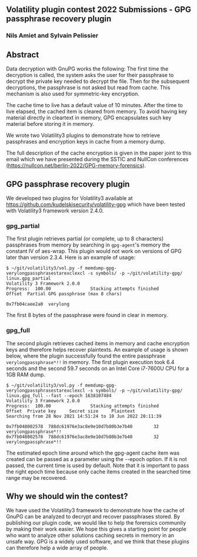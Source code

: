## Volatility plugin contest 2022 Submissions - GPG passphrase recovery plugin
### Nils Amiet and Sylvain Pelissier


## Abstract

Data decryption with GnuPG works the following: The first time the decryption is called, the system asks the user for their passphrase to decrypt the private key needed to decrypt the file.
Then for the subsequent decryptions, the passphrase is not asked but read from cache. This mechanism is also used for symmetric-key encryption.

The cache time to live has a default value of 10 minutes. After the time to live elapsed, the cached item is cleared from memory. To avoid having key material directly in cleartext in memory, GPG
encapsulates such key material before storing it in memory.

We wrote two Volatility3 plugins to demonstrate how to retrieve passphrases and encryption keys in cache from a memory dump.

The full description of the cache encryption is given in the paper joint to this email which we have presented during the SSTIC and NullCon conferences (https://nullcon.net/berlin-2022/GPG-memory-forensics).

## GPG passphrase recovery plugin

We developed two plugins for Volatility3 available at https://github.com/kudelskisecurity/volatility-gpg which have been tested with Volatility3 framework version 2.4.0.

### gpg_partial

The first plugin retrieves partial (or complete, up to 8 characters) passphrases from memory by searching
in `gpg-agent`'s memory the constant IV of aes-wrap. This plugin would not work on versions of GPG later than version 2.3.4.
Here is an example of usage:

```
$ ~/git/volatility3/vol.py -f memdump-gpg-verylongpassphrasestarexclexcl -s symbols/ -p ~/git/volatility-gpg/ linux.gpg_partial
Volatility 3 Framework 2.0.0
Progress:  100.00               Stacking attempts finished                 
Offset  Partial GPG passphrase (max 8 chars)

0x7fb04caee2a0  verylong
```

The first 8 bytes of the passphrase were found in clear in memory.

### gpg_full

The second plugin retrieves cached items in memory and cache encryption keys and therefore helps recover plaintexts.
An example of usage is shown below, where the plugin successfully found the entire passphrase `verylongpassphrase*!!` 
in memory. The first plugin execution took 6.4 seconds and the second 59.7 seconds on an Intel Core i7-7600U CPU for a 1GB RAM dump.

```
$ ~/git/volatility3/vol.py -f memdump-gpg-verylongpassphrasestarexclexcl -s symbols/ -p ~/git/volatility-gpg/ linux.gpg_full --fast --epoch 1638107484
Volatility 3 Framework 2.0.0
Progress:  100.00               Stacking attempts finished                 
Offset  Private key     Secret size     Plaintext
Searching from 28 Nov 2021 14:51:24 to 10 Jun 2022 20:11:39

0x7fb048002578  788dc61976e3ac8e9e10d7b80b3e7b40        32      verylongpassphrase*!!
0x7fb048002578  788dc61976e3ac8e9e10d7b80b3e7b40        32      verylongpassphrase*!!
```

The estimated epoch time around which the gpg-agent cache item was created can be passed as a parameter 
using the --epoch option. If it is not passed, the current time is used by default. Note that it is important 
to pass the right epoch time because only cache items created in the searched time range may be recovered.

## Why we should win the contest?

We have used the Volatility3 framework to demonstrate how the cache of GnuPG can be analyzed to decrypt and recover 
passphrases stored. By publishing our plugin code, we would like to help the forensics community by making their 
work easier. We hope this gives a starting point for people who want to analyze other solutions 
caching secrets in memory in an unsafe way.
GPG is a widely used software, and we think that these plugins can therefore help a wide array of people.